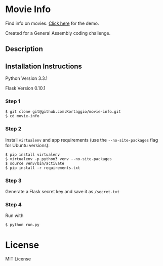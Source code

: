 # Movie Info
Find info on movies. [Click here](http://kortaggio.github.io/movie-info/) for the demo.

Created for a General Assembly coding challenge.

## Description




## Installation Instructions

Python Version 3.3.1

Flask Version 0.10.1

### Step 1

	$ git clone git@github.com:Kortaggio/movie-info.git
	$ cd movie-info

### Step 2

Install `virtualenv` and app requirements (use the `--no-site-packages` flag for Ubuntu versions):

	$ pip install virtualenv
	$ virtualenv -p python3 venv --no-site-packages
	$ source venv/bin/activate
	$ pip install -r requirements.txt

### Step 3

Generate a Flask secret key and save it as `/secret.txt`

### Step 4

Run with

	$ python run.py

# License

MIT License